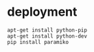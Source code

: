 # deployment

`apt-get install python-pip`  
`apt-get install python-dev`  
`pip install paramiko`  
